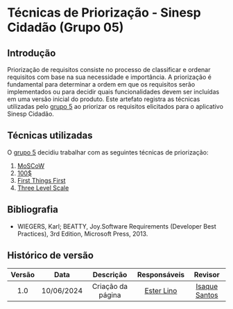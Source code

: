 # Técnicas de Priorização - Sinesp Cidadão (Grupo 05)

## Introdução

Priorização de requisitos consiste no processo de classificar e ordenar requisitos com base na sua necessidade e importância. A priorização é fundamental para determinar a ordem em que os requisitos serão implementados ou para decidir quais funcionalidades devem ser incluídas em uma versão inicial do produto. Este artefato registra as técnicas utilizadas pelo [grupo 5](https://requisitos-de-software.github.io/2024.1-Sinesp_Cidadao/) ao priorizar os requisitos elicitados para o aplicativo Sinesp Cidadão.

## Técnicas utilizadas

O [grupo 5](https://requisitos-de-software.github.io/2024.1-Sinesp_Cidadao/) decidiu trabalhar com as seguintes técnicas de priorização:
1. [MoSCoW](https://requisitos-de-software.github.io/2024.1-Sinesp_Cidadao/elicitacao/priorizacao/Moscow/)
2. [100$](https://requisitos-de-software.github.io/2024.1-Sinesp_Cidadao/elicitacao/priorizacao/100%24/)
3. [First Things First](https://requisitos-de-software.github.io/2024.1-Sinesp_Cidadao/elicitacao/priorizacao/FTF/)
4. [Three Level Scale](https://requisitos-de-software.github.io/2024.1-Sinesp_Cidadao/elicitacao/priorizacao/three_scales/)

## Bibliografia

- WIEGERS, Karl; BEATTY, Joy.Software Requirements (Developer Best Practices), 3rd Edition, Microsoft Press, 2013.

## Histórico de versão

| Versão | Data | Descrição | Responsáveis | Revisor |
| :----: | :--: | :-----------------------------------------------------: | :----------------------------------------------------------------------------------------------: | :----------------------------------------------: |
|  1.0   | 10/06/2024 | Criação da página  | [Ester Lino](https://github.com/esteerlino) | [Isaque Santos](https://github.com/IsaqueSH) |
